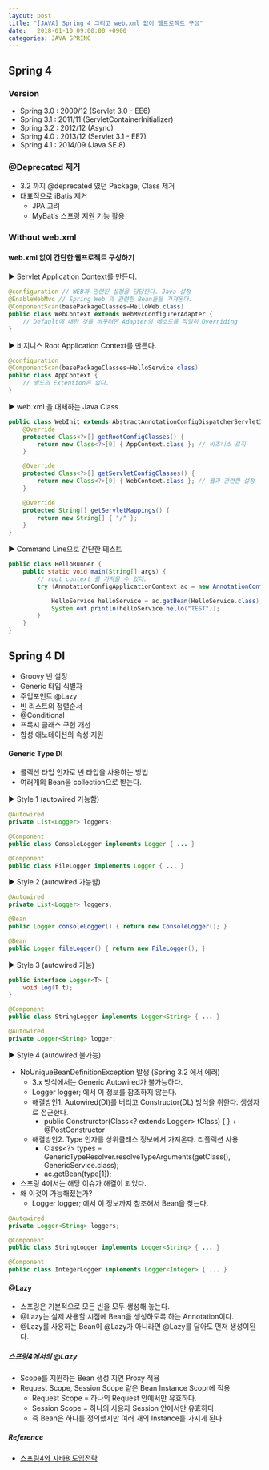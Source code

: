 ```yaml
---
layout: post
title: "[JAVA] Spring 4 그리고 web.xml 없이 웹프로젝트 구성"
date:   2018-01-10 09:00:00 +0900
categories: JAVA SPRING
---
```


## Spring 4

### Version
 - Spring 3.0 : 2009/12 (Servlet 3.0 - EE6)
 - Spring 3.1 : 2011/11 (ServletContainerInitializer)
 - Spring 3.2 : 2012/12 (Async)
 - Spring 4.0 : 2013/12 (Servlet 3.1 - EE7)
 - Spring 4.1 : 2014/09 (Java SE 8)

### @Deprecated 제거
 - 3.2 까지 @deprecated 였던 Package, Class 제거
 - 대표적으로 iBatis 제거
    - JPA 고려
    - MyBatis 스프링 지원 기능 활용

### Without web.xml

#### web.xml 없이 간단한 웹프로젝트 구성하기

▶ Servlet Application Context를 만든다.
~~~java
@configuration // WEB과 관련된 설정을 담당한다. Java 설정
@EnableWebMvc // Spring Web 과 관련한 Bean들을 가져온다.
@ComponentScan(basePackageClasses=HelloWeb.class)
public class WebContext extends WebMvcConfigurerAdapter {
    // Default에 대한 것을 바꾸려면 Adapter의 메소드를 적절히 Overriding
}
~~~

▶ 비지니스 Root Application Context를 만든다.
~~~java
@configuration 
@ComponentScan(basePackageClasses=HelloService.class)
public class AppContext {
    // 별도의 Extention은 없다.
}
~~~

▶ web.xml 을 대체하는 Java Class
~~~java
public class WebInit extends AbstractAnnotationConfigDispatcherServletInitializer {
    @Override
    protected Class<?>[] getRootConfigClasses() {
        return new Class<?>[0] { AppContext.class }; // 비즈니스 로직
    }

    @Override
    protected Class<?>[] getServletConfigClasses() {
        return new Class<?>[0] { WebContext.class }; // 웹과 관련한 설정
    }

    @Override
    protected String[] getServletMappings() {
        return new String[] { "/" };
    }
}
~~~

▶ Command Line으로 간단한 테스트
~~~java
public class HelloRunner {
    public static void main(String[] args) {
        // root context 를 가져올 수 있다.
        try (AnnotationConfigApplicationContext ac = new AnnotationConfigApplicationContext(AppContext.class) {

            HelloService helloService = ac.getBean(HelloService.class);
            System.out.println(helloService.hello("TEST"));
        }
    }
}
~~~
 
## Spring 4 DI
 - Groovy 빈 설정
 - Generic 타입 식별자
 - 주입포인트 @Lazy
 - 빈 리스트의 정렬순서
 - @Conditional
 - 프록시 클래스 구현 개선
 - 합성 애노테이션의 속성 지원

#### Generic Type DI
 - 콜렉션 타입 인자로 빈 타입을 사용하는 방법
 - 여러개의 Bean을 collection으로 받는다.

▶ Style 1 (autowired 가능함)
~~~java
@Autowired
private List<Logger> loggers;

@Component
public class ConsoleLogger implements Logger { ... }

@Component
public class FileLogger implements Logger { ... }
~~~

▶ Style 2 (autowired 가능함)
~~~java
@Autowired
private List<Logger> loggers;

@Bean
public Logger consoleLogger() { return new ConsoleLogger(); }

@Bean
public Logger fileLogger() { return new FileLogger(); }
~~~

▶ Style 3 (autowired 가능)
~~~java
public interface Logger<T> {
    void log(T t);
}

@Component
public class StringLogger implements Logger<String> { ... }

@Autowired
private Logger<String> logger; 
~~~

▶ Style 4 (autowired 불가능)
 - NoUniqueBeanDefinitionException 발생 (Spring 3.2 에서 에러)
    - 3.x 방식에서는 Generic Autowired가 불가능하다. 
    - Logger<String> logger; 에서 <String> 이 정보를 참조하지 않는다.
    - 해결방안1. Autowired(DI)를 버리고 Constructor(DL) 방식을 취한다. 생성자로 접근한다.
        - public Construrctor(Class<? extends Logger<T>> tClass) { } + @PostConstructor
    - 해결방안2. Type 인자를 상위클래스 정보에서 가져온다. 리플랙션 사용
        - Class<?> types = GenericTypeResolver.resolveTypeArguments(getClass(), GenericService.class);
        - ac.getBean(type[1]);
 - 스프링 4에서는 해당 이슈가 해결이 되었다.
 - 왜 이것이 가능해졌는가?
    - Logger<String> logger; 에서 <String> 이 정보까지 참조해서 Bean을 찾는다.
~~~java
@Autowired
private Logger<String> loggers;

@Component
public class StringLogger implements Logger<String> { ... }

@Component
public class IntegerLogger implements Logger<Integer> { ... }
~~~

#### @Lazy
 - 스프링은 기본적으로 모든 빈을 모두 생성해 놓는다.
 - @Lazy는 실제 사용할 시점에 Bean을 생성하도록 하는 Annotation이다.
 - @Lazy를 사용하는 Bean이 @Lazy가 아니라면 @Lazy를 달아도 먼저 생성이된다.

##### 스프링4에서의 @Lazy  
 - Scope를 지원하는 Bean 생성 지연 Proxy 적용
 - Request Scope, Session Scope 같은 Bean Instance Scopr에 적용
    - Request Scope = 하나의 Request 안에서만 유효하다.
    - Session Scope = 하나의 사용자 Session 안에서만 유효하다.
    - 즉 Bean은 하나를 정의했지만 여러 개의 Instance를 가지게 된다.
 
##### Reference
 - [스프링4와 자바8 도입전략](http://olc.kr/course/course_online_view.jsp?id=437)
